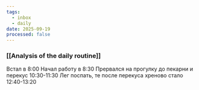 ```yaml
---
tags:
  - inbox
  - daily
date: 2025-09-19
processed: false
---
```

### [[Analysis of the daily routine]]

Встал в 8:00
Начал работу в 8:30
Прервался на прогулку до пекарни и перекус 10:30-11:30
Лег поспать, те после перекуса хреново стало 12:40-13:20
 
